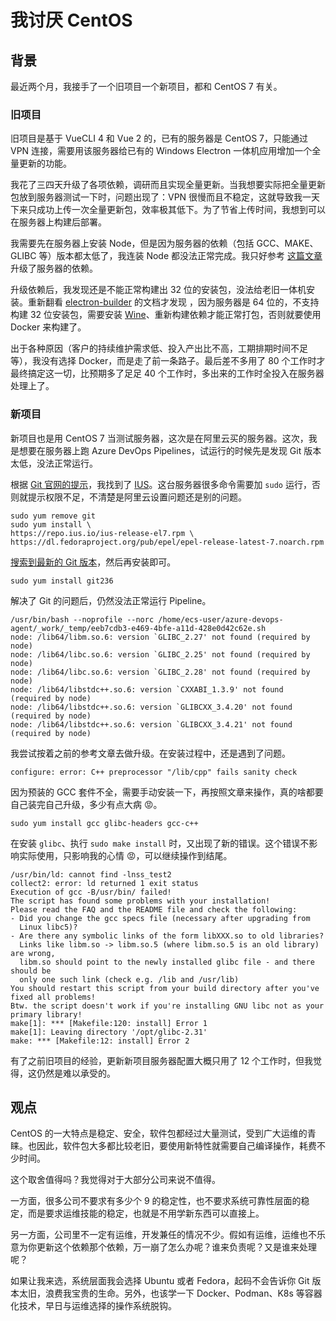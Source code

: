 # 我讨厌 CentOS

## 背景

最近两个月，我接手了一个旧项目一个新项目，都和 CentOS 7 有关。

### 旧项目

旧项目是基于 VueCLI 4 和 Vue 2 的，已有的服务器是 CentOS 7，只能通过 VPN 连接，需要用该服务器给已有的 Windows Electron 一体机应用增加一个全量更新的功能。

我花了三四天升级了各项依赖，调研而且实现全量更新。当我想要实际把全量更新包放到服务器测试一下时，问题出现了：VPN 很慢而且不稳定，这就导致我一天下来只成功上传一次全量更新包，效率极其低下。为了节省上传时间，我想到可以在服务器上构建后部署。

我需要先在服务器上安装 Node，但是因为服务器的依赖（包括 GCC、MAKE、GLIBC 等）版本都太低了，我连装 Node 都没法正常完成。我只好参考 [这篇文章](https://developer.aliyun.com/article/1099333) 升级了服务器的依赖。

升级依赖后，我发现还是不能正常构建出 32 位的安装包，没法给老旧一体机安装。重新翻看 [electron-builder](https://www.electron.build/multi-platform-build#to-build-app-for-windows-on-linux) 的文档才发现 ，因为服务器是 64 位的，不支持构建 32 位安装包，需要安装 [Wine](https://www.winehq.org/)、重新构建依赖才能正常打包，否则就要使用 Docker 来构建了。

出于各种原因（客户的持续维护需求低、投入产出比不高，工期排期时间不足等），我没有选择 Docker，而是走了前一条路子。最后差不多用了 80 个工作时才最终搞定这一切，比预期多了足足 40 个工作时，多出来的工作时全投入在服务器处理上了。

### 新项目

新项目也是用 CentOS 7 当测试服务器，这次是在阿里云买的服务器。这次，我是想要在服务器上跑 Azure DevOps Pipelines，试运行的时候先是发现 Git 版本太低，没法正常运行。

根据 [Git 官网的提示](https://git-scm.com/download/linux)，我找到了 [IUS](https://ius.io/)。这台服务器很多命令需要加 `sudo` 运行，否则就提示权限不足，不清楚是阿里云设置问题还是别的问题。

```shell
sudo yum remove git
sudo yum install \
https://repo.ius.io/ius-release-el7.rpm \
https://dl.fedoraproject.org/pub/epel/epel-release-latest-7.noarch.rpm
```

[搜索到最新的 Git 版本](https://github.com/search?q=org%3Aiusrepo+topic%3Arpm+git&s=updated&type=repositories)，然后再安装即可。

```shell
sudo yum install git236
```

解决了 Git 的问题后，仍然没法正常运行 Pipeline。

```shell
/usr/bin/bash --noprofile --norc /home/ecs-user/azure-devops-agent/_work/_temp/eeb7cdb3-e469-4bfe-a11d-428e0d42c62e.sh
node: /lib64/libm.so.6: version `GLIBC_2.27' not found (required by node)
node: /lib64/libc.so.6: version `GLIBC_2.25' not found (required by node)
node: /lib64/libc.so.6: version `GLIBC_2.28' not found (required by node)
node: /lib64/libstdc++.so.6: version `CXXABI_1.3.9' not found (required by node)
node: /lib64/libstdc++.so.6: version `GLIBCXX_3.4.20' not found (required by node)
node: /lib64/libstdc++.so.6: version `GLIBCXX_3.4.21' not found (required by node)

```

我尝试按着之前的参考文章去做升级。在安装过程中，还是遇到了问题。

```shell
configure: error: C++ preprocessor "/lib/cpp" fails sanity check
```

因为预装的 GCC 套件不全，需要手动安装一下，再按照文章来操作，真的啥都要自己装完自己升级，多少有点大病 😡。

```shell
sudo yum install gcc glibc-headers gcc-c++
```

在安装 `glibc`、执行 `sudo make install` 时，又出现了新的错误。这个错误不影响实际使用，只影响我的心情 😡，可以继续操作到结尾。

```shell
/usr/bin/ld: cannot find -lnss_test2
collect2: error: ld returned 1 exit status
Execution of gcc -B/usr/bin/ failed!
The script has found some problems with your installation!
Please read the FAQ and the README file and check the following:
- Did you change the gcc specs file (necessary after upgrading from
  Linux libc5)?
- Are there any symbolic links of the form libXXX.so to old libraries?
  Links like libm.so -> libm.so.5 (where libm.so.5 is an old library) are wrong,
  libm.so should point to the newly installed glibc file - and there should be
  only one such link (check e.g. /lib and /usr/lib)
You should restart this script from your build directory after you've
fixed all problems!
Btw. the script doesn't work if you're installing GNU libc not as your
primary library!
make[1]: *** [Makefile:120: install] Error 1
make[1]: Leaving directory '/opt/glibc-2.31'
make: *** [Makefile:12: install] Error 2
```

有了之前旧项目的经验，更新新项目服务器配置大概只用了 12 个工作时，但我觉得，这仍然是难以承受的。

## 观点

CentOS 的一大特点是稳定、安全，软件包都经过大量测试，受到广大运维的青睐。也因此，软件包大多都比较老旧，要使用新特性就需要自己编译操作，耗费不少时间。

这个取舍值得吗？我觉得对于大部分公司来说不值得。

一方面，很多公司不要求有多少个 9 的稳定性，也不要求系统可靠性层面的稳定，而是要求运维技能的稳定，也就是不用学新东西可以直接上。

另一方面，公司里不一定有运维，开发兼任的情况不少。假如有运维，运维也不乐意为你更新这个依赖那个依赖，万一崩了怎么办呢？谁来负责呢？又是谁来处理呢？

如果让我来选，系统层面我会选择 Ubuntu 或者 Fedora，起码不会告诉你 Git 版本太旧，浪费我宝贵的生命。另外，也该学一下 Docker、Podman、K8s 等容器化技术，早日与运维选择的操作系统脱钩。
